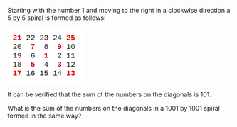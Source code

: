 Starting with the number 1 and moving to the right in a clockwise direction a 5 by 5 spiral is formed as follows:

![Picture](image1.png)

It can be verified that the sum of the numbers on the diagonals is 101.

What is the sum of the numbers on the diagonals in a 1001 by 1001 spiral formed in the same way?
